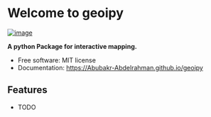 # Welcome to geoipy


[![image](https://img.shields.io/pypi/v/geoipy.svg)](https://pypi.python.org/pypi/geoipy)


**A python Package for interactive mapping.**


-   Free software: MIT license
-   Documentation: <https://Abubakr-Abdelrahman.github.io/geoipy>
    

## Features

-   TODO

